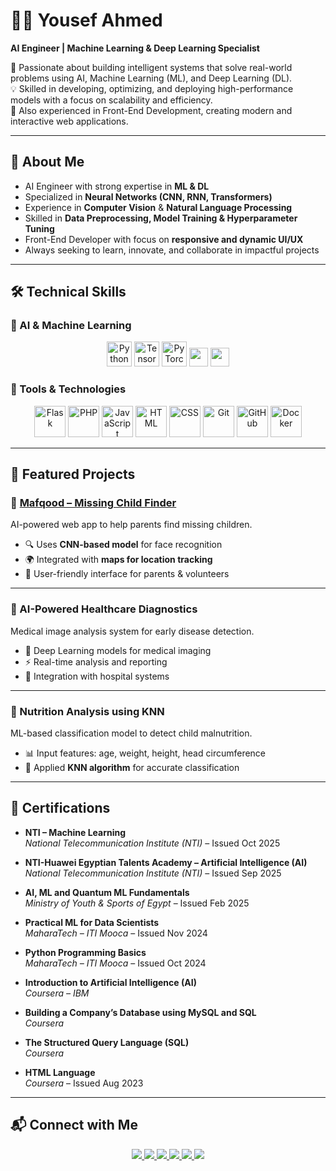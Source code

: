 # 👨‍💻 Yousef Ahmed  

**AI Engineer | Machine Learning & Deep Learning Specialist**  

🚀 Passionate about building intelligent systems that solve real-world problems using AI, Machine Learning (ML), and Deep Learning (DL).  
💡 Skilled in developing, optimizing, and deploying high-performance models with a focus on scalability and efficiency.  
🎨 Also experienced in Front-End Development, creating modern and interactive web applications.  

---

## 📌 About Me  
- AI Engineer with strong expertise in **ML & DL**  
- Specialized in **Neural Networks (CNN, RNN, Transformers)**  
- Experience in **Computer Vision** & **Natural Language Processing**  
- Skilled in **Data Preprocessing, Model Training & Hyperparameter Tuning**  
- Front-End Developer with focus on **responsive and dynamic UI/UX**  
- Always seeking to learn, innovate, and collaborate in impactful projects  

---

## 🛠️ Technical Skills  
 
### 🔹 AI & Machine Learning  
<div align="center">
  <img src="https://skillicons.dev/icons?i=py" height="40" alt="Python" />
  <img src="https://skillicons.dev/icons?i=tensorflow" height="40" alt="TensorFlow" />
  <img src="https://skillicons.dev/icons?i=pytorch" height="40" alt="PyTorch" />
  <img src="https://img.shields.io/badge/Keras-D00000?style=for-the-badge&logo=keras&logoColor=white" height="30" />
  <img src="https://img.shields.io/badge/Scikit--learn-F7931E?style=for-the-badge&logo=scikit-learn&logoColor=white" height="30" />
</div>


### 🔹 Tools & Technologies  
<div align="center">
  <img src="https://skillicons.dev/icons?i=flask" height="50" alt="Flask" />
  <img src="https://skillicons.dev/icons?i=php" height="50" alt="PHP" />
  <img src="https://skillicons.dev/icons?i=js" height="50" alt="JavaScript" />
  <img src="https://skillicons.dev/icons?i=html" height="50" alt="HTML" />
  <img src="https://skillicons.dev/icons?i=css" height="50" alt="CSS" />
  <img src="https://skillicons.dev/icons?i=git" height="50" alt="Git" />
  <img src="https://skillicons.dev/icons?i=github" height="50" alt="GitHub" />
  <img src="https://skillicons.dev/icons?i=docker" height="50" alt="Docker" />
</div>

---

## 🚀 Featured Projects  

### 🔹 [Mafqood – Missing Child Finder](https://mafqood.website/)  
AI-powered web app to help parents find missing children.  
- 🔍 Uses **CNN-based model** for face recognition  
- 🌍 Integrated with **maps for location tracking**  
- 📲 User-friendly interface for parents & volunteers  

---

### 🔹 AI-Powered Healthcare Diagnostics  
Medical image analysis system for early disease detection.  
- 🧠 Deep Learning models for medical imaging  
- ⚡ Real-time analysis and reporting  
- 🏥 Integration with hospital systems  

---

### 🔹 Nutrition Analysis using KNN  
ML-based classification model to detect child malnutrition.  
- 📊 Input features: age, weight, height, head circumference  
- 🤖 Applied **KNN algorithm** for accurate classification  

---

## 📜 Certifications  

- **NTI – Machine Learning**  
  *National Telecommunication Institute (NTI)* – Issued Oct 2025  

- **NTI-Huawei Egyptian Talents Academy – Artificial Intelligence (AI)**  
  *National Telecommunication Institute (NTI)* – Issued Sep 2025  

- **AI, ML and Quantum ML Fundamentals**  
  *Ministry of Youth & Sports of Egypt* – Issued Feb 2025  

- **Practical ML for Data Scientists**  
  *MaharaTech – ITI Mooca* – Issued Nov 2024  

- **Python Programming Basics**  
  *MaharaTech – ITI Mooca* – Issued Oct 2024  

- **Introduction to Artificial Intelligence (AI)**  
  *Coursera – IBM*  

- **Building a Company’s Database using MySQL and SQL**  
  *Coursera*  

- **The Structured Query Language (SQL)**  
  *Coursera*  

- **HTML Language**  
  *Coursera* – Issued Aug 2023  

---

## 📬 Connect with Me  
<div align="center">
  <a href="mailto:yousefahmed87a6@gmail.com">
    <img src="https://img.shields.io/badge/Gmail-D14836?style=for-the-badge&logo=gmail&logoColor=white" />
  </a>
  <a href="https://www.linkedin.com/in/yousef-ahmed-029bb22a3/">
    <img src="https://img.shields.io/badge/LinkedIn-0077B5?style=for-the-badge&logo=linkedin&logoColor=white" />
  </a>
  <a href="https://github.com/yousefahmed2004">
    <img src="https://img.shields.io/badge/GitHub-181717?style=for-the-badge&logo=github&logoColor=white" />
  </a>
  <a href="https://www.kaggle.com/yousefahmedabdo">
    <img src="https://img.shields.io/badge/Kaggle-20BEFF?style=for-the-badge&logo=kaggle&logoColor=white" />
  </a>
  <a href="https://wa.me/201006947262">
    <img src="https://img.shields.io/badge/WhatsApp-25D366?style=for-the-badge&logo=whatsapp&logoColor=white" />
  </a>
  <a href="https://yousefahmed2004.github.io/">
    <img src="https://img.shields.io/badge/Portfolio-000000?style=for-the-badge&logo=vercel&logoColor=white" />
  </a>
</div>
